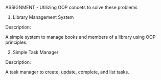 ASSIGNMENT - Utilizing OOP concets to solve these problems
1. Library Management System

Description:

A simple system to manage books and members of a library using OOP principles.

2. Simple Task Manager

Description:

A task manager to create, update, complete, and list tasks.
